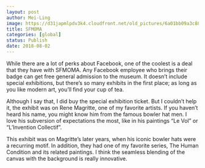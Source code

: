 ```yaml
---
layout: post
author: Mei-Ling
image: https://d31japmlpdv3k4.cloudfront.net/old_pictures/6a01bb09a3c88f970d022ad386a309200d-pi.jpg
title: SFMOMA
categories: [global]
status: Publish
date: 2018-08-02
---
```


While there are a lot of perks about Facebook, one of the coolest is a deal that they have with SFMOMA. Any Facebook employee who brings their badge can get free general admission to the museum. It doesn’t include special exhibitions, but there’s so many exhibits in the first place; as long as you like modern art, you’ll find your cup of tea.

Although I say that, I did buy the special exhibition ticket. But I couldn’t help it, the exhibit was on Rene Magritte, one of my favorite artists. If you haven’t heard his name, you might know him from the famous bowler hat men. I love his subversion of expectations the most, like in his paintings “Le Vol” or “L’Invention Collectif”.

This exhibit was on Magritte’s later years, when his iconic bowler hats were a recurring motif. In addition, they had one of my favorite series, The Human Condition and its related paintings. I think the seamless blending of the canvas with the background is really innovative.


